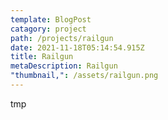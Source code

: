 ```yaml
---
template: BlogPost
catagory: project
path: /projects/railgun
date: 2021-11-18T05:14:54.915Z
title: Railgun
metaDescription: Railgun
"thumbnail,": /assets/railgun.png
---
```

tmp